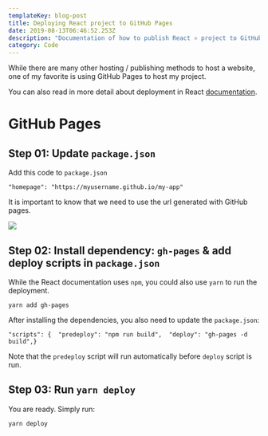 ```yaml
---
templateKey: blog-post
title: Deploying React project to GitHub Pages
date: 2019-08-13T06:46:52.253Z
description: "Documentation of how to publish React ⚛︎ project to GitHub Pages \U0001F5A5"
category: Code
---
```

While there are many other hosting / publishing methods to host a website, one of my favorite is using GitHub Pages to host my project.

You can also read in more detail about deployment in React [documentation](https://create-react-app.dev/docs/deployment).



# GitHub Pages

## Step 01: Update `package.json`

Add this code to `package.json`

```
"homepage": "https://myusername.github.io/my-app"
```

It is important to know that we need to use the url generated with GitHub pages.

![](/img/screen-shot-2019-08-13-at-1.53.16-am.png)



## Step 02: Install dependency: `gh-pages` & add deploy scripts in `package.json`

While the React documentation uses `npm`, you could also use `yarn` to run the deployment.

```
yarn add gh-pages
```

After installing the dependencies, you also need to update the `package.json`:

```
"scripts": {  "predeploy": "npm run build",  "deploy": "gh-pages -d build",}
```

Note that the `predeploy` script will run automatically before `deploy` script is run.



## Step 03: Run `yarn deploy`

You are ready. Simply run:

```
yarn deploy
```
